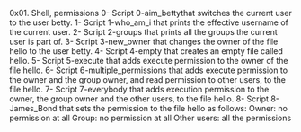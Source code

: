 0x01. Shell, permissions
0- Script 0-aim_bettythat switches the current user to the user betty.
1- Script 1-who_am_i that prints the effective username of the current user.
2- Script 2-groups that prints all the groups the current user is part of.
3- Script 3-new_owner that changes the owner of the file hello to the user betty.
4- Script 4-empty that creates an empty file called hello.
5- Script 5-execute that adds execute permission to the owner of the file hello.
6- Script 6-multiple_permissions that adds execute permission to the owner and the group owner, and read permission to other users, to the file hello.
7- Script 7-everybody that adds execution permission to the owner, the group owner and the other users, to the file hello.
8- Script 8-James_Bond  that sets the permission to the file hello as follows:
Owner: no permission at all
Group: no permission at all
Other users: all the permissions
